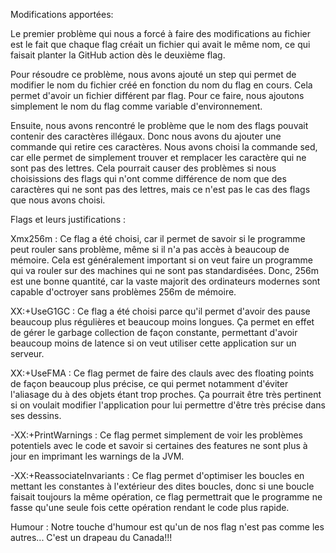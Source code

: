 Modifications apportées:

Le premier problème qui nous a forcé à faire des modifications au fichier est le fait que chaque flag créait un fichier qui avait le même nom, ce qui faisait planter la GitHub action dès le deuxième flag.

Pour résoudre ce problème, nous avons ajouté un step qui permet de modifier le nom du fichier créé en fonction  du nom du flag en cours. Cela permet d'avoir un fichier différent par flag. Pour ce faire, nous ajoutons simplement le nom du flag comme variable d'environnement.

Ensuite, nous avons rencontré le problème que le nom des flags pouvait contenir des caractères illégaux. Donc nous avons du ajouter une commande qui retire ces caractères. Nous avons choisi la commande sed, car elle permet de simplement trouver et remplacer les caractère qui ne sont pas des lettres. Cela pourrait causer des problèmes si nous choisissions des flags qui n'ont comme différence de nom que des caractères qui ne sont pas des lettres, mais ce n'est pas le cas des flags que nous avons choisi.

Flags et leurs justifications : 

Xmx256m : Ce flag a été choisi, car il permet de savoir si le programme peut rouler sans problème, même si il n'a pas accès à beaucoup de mémoire. Cela est généralement important si on veut faire un programme qui va rouler sur des machines qui ne sont pas standardisées. Donc, 256m est une bonne quantité, car la vaste majorit des ordinateurs modernes sont capable d'octroyer sans problèmes 256m de mémoire.

XX:+UseG1GC : Ce flag a été choisi parce qu'il permet d'avoir des pause beaucoup plus régulières et beaucoup moins longues. Ça permet en effet de gérer le garbage collection de façon constante, permettant d'avoir beaucoup moins de latence si on veut utiliser cette application sur un serveur.

XX:+UseFMA : Ce flag permet de faire des clauls avec des floating points de façon beaucoup plus précise, ce qui permet notamment d'éviter l'aliasage du à des objets étant trop proches. Ça pourrait être très pertinent si on voulait modifier l'application pour lui permettre d'être très précise dans ses dessins.

-XX:+PrintWarnings : Ce flag permet simplement de voir les problèmes potentiels avec le code et savoir si certaines des features ne sont plus à jour en imprimant les warnings de la JVM.

-XX:+ReassociateInvariants : Ce flag permet d'optimiser les boucles en mettant les constantes à l'extérieur des dites boucles, donc si une boucle faisait toujours la même opération, ce flag permettrait que le programme ne fasse qu'une seule fois cette opération rendant le code plus rapide.

Humour : Notre touche d'humour est qu'un de nos flag n'est pas comme les autres... C'est un drapeau du Canada!!!